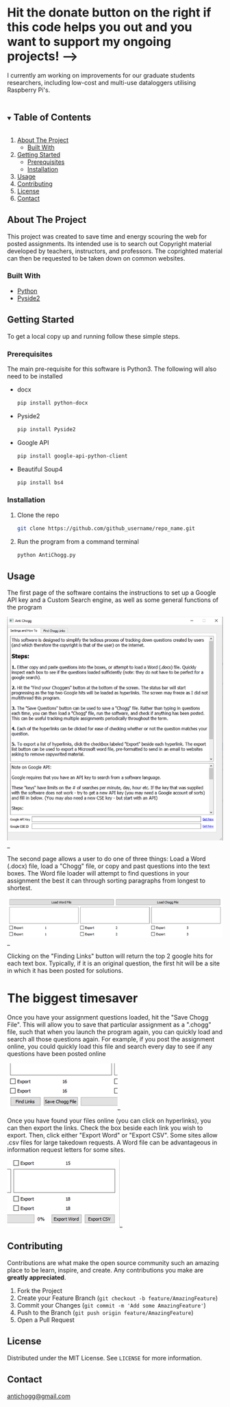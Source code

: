 

# Hit the donate button on the right if this code helps you out and you want to support my ongoing projects! -->

I currently am working on improvements for our graduate students researchers, including low-cost and multi-use dataloggers utilising Raspberry Pi's. 

<!-- TABLE OF CONTENTS -->
<details open="open">
  <summary><h2 style="display: inline-block">Table of Contents</h2></summary>
  <ol>
    <li>
      <a href="#about-the-project">About The Project</a>
      <ul>
        <li><a href="#built-with">Built With</a></li>
      </ul>
    </li>
    <li>
      <a href="#getting-started">Getting Started</a>
      <ul>
        <li><a href="#prerequisites">Prerequisites</a></li>
        <li><a href="#installation">Installation</a></li>
      </ul>
    </li>
    <li><a href="#usage">Usage</a></li>
    <li><a href="#contributing">Contributing</a></li>
    <li><a href="#license">License</a></li>
    <li><a href="#contact">Contact</a></li>
  </ol>
</details>



<!-- ABOUT THE PROJECT -->
## About The Project

This project was created to save time and energy scouring the web for posted assignments. Its intended use is to search out Copyright material developed by teachers, instructors, and professors. The coprighted material can then be requested to be taken down on common websites.


### Built With

* [Python]()
* [Pyside2]()


<!-- GETTING STARTED -->
## Getting Started

To get a local copy up and running follow these simple steps.

### Prerequisites

The main pre-requisite for this software is Python3. The following will also need to be installed

* docx
  ```sh
  pip install python-docx
  ```
* Pyside2
  ```sh
  pip install Pyside2
  ```
* Google API
  ```sh
  pip install google-api-python-client
  ```
* Beautiful Soup4
  ```sh
  pip install bs4
  ```

### Installation

1. Clone the repo
   ```sh
   git clone https://github.com/github_username/repo_name.git
   ```
2. Run the program from a command terminal
   ```sh
   python AntiChogg.py
   ```



<!-- USAGE EXAMPLES -->
## Usage

The first page of the software contains the instructions to set up a Google API key and a Custom Search engine, as well as some general functions of the program

![Instructions](ExampleImages/firstpage.png)_

The second page allows a user to do one of three things: Load a Word (.docx) file, load a "Chogg" file, or copy and past questions into the text boxes. The Word file loader will attempt to find questions in your assignment the best it can through sorting paragraphs from longest to shortest.

![Load](ExampleImages/loadfiles.png)_

Clicking on the "Finding Links" button will return the top 2 google hits for each text box. Typically, if it is an original question, the first hit will be a site in which it has been posted for solutions.

# The biggest timesaver

Once you have your assignment questions loaded, hit the "Save Chogg File". This will allow you to save that particular assignment as a ".chogg" file, such that when you launch the program again, you can quickly load and search all those questions again. For example, if you post the assignment online, you could quickly load this file and search every day to see if any questions have been posted online

![Find](ExampleImages/findinglinks.png)_

Once you have found your files online (you can click on hyperlinks), you can then export the links. Check the box beside each link you wish to export. Then, click either "Export Word" or "Export CSV". Some sites allow .csv files for large takedown requests. A Word file can be advantageous in information request letters for some sites.

![Export](ExampleImages/exportingfiles.png)_

<!-- CONTRIBUTING -->
## Contributing

Contributions are what make the open source community such an amazing place to be learn, inspire, and create. Any contributions you make are **greatly appreciated**.

1. Fork the Project
2. Create your Feature Branch (`git checkout -b feature/AmazingFeature`)
3. Commit your Changes (`git commit -m 'Add some AmazingFeature'`)
4. Push to the Branch (`git push origin feature/AmazingFeature`)
5. Open a Pull Request



<!-- LICENSE -->
## License

Distributed under the MIT License. See `LICENSE` for more information.



<!-- CONTACT -->
## Contact

antichogg@gmail.com
